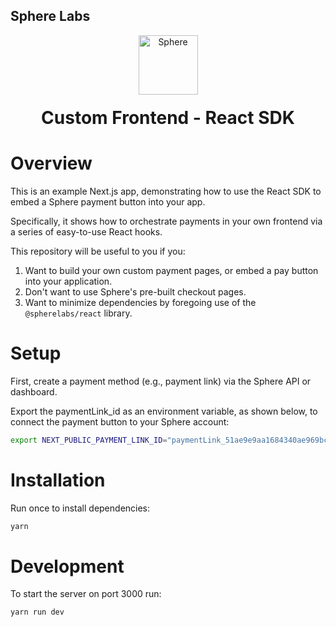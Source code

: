 ## Sphere Labs

<div align="center">
    <a>
        <img alt="Sphere" src="https://avatars.githubusercontent.com/u/109333730?s=200&v=4" width="95"/>
    </a>
  <h1 style="margin-top:20px;">Custom Frontend - React SDK</h1>
</div>

# Overview

This is an example Next.js app, demonstrating how to use the React SDK to embed a Sphere payment button into your app.

Specifically, it shows how to orchestrate payments in your own frontend via a series of easy-to-use React hooks.

This repository will be useful to you if you:

1. Want to build your own custom payment pages, or embed a pay button into your application.
1. Don't want to use Sphere's pre-built checkout pages.
1. Want to minimize dependencies by foregoing use of the `@spherelabs/react` library.

# Setup

First, create a payment method (e.g., payment link) via the Sphere API or dashboard.

Export the paymentLink_id as an environment variable, as shown below, to connect the payment button to your Sphere account:

```bash
export NEXT_PUBLIC_PAYMENT_LINK_ID="paymentLink_51ae9e9aa1684340ae969bc1b23f540d"
```

# Installation

Run once to install dependencies:

```bash
yarn
```

# Development

To start the server on port 3000 run:

```bash
yarn run dev
```
